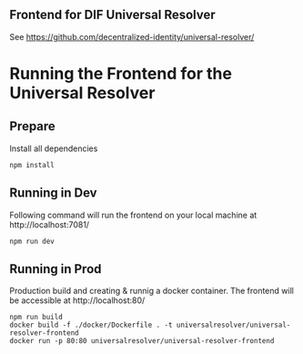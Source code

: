 Frontend for DIF Universal Resolver
-----------------------------------

See https://github.com/decentralized-identity/universal-resolver/


# Running the Frontend for the Universal Resolver

## Prepare

Install all dependencies

    npm install

## Running in Dev

Following command will run the frontend on your local machine at http://localhost:7081/

    npm run dev

## Running in Prod

Production build and creating & runnig a docker container. The frontend will be accessible at http://localhost:80/

    npm run build
    docker build -f ./docker/Dockerfile . -t universalresolver/universal-resolver-frontend 
    docker run -p 80:80 universalresolver/universal-resolver-frontend
